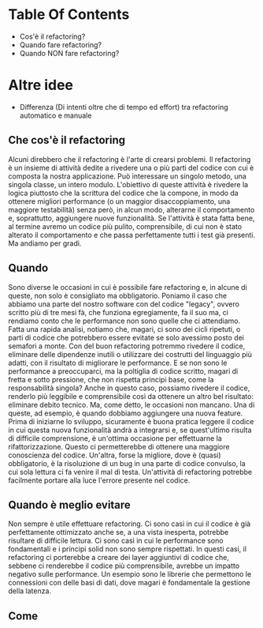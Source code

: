 # Table Of Contents

- Cos'è il refactoring?
- Quando fare refactoring?
- Quando NON fare refactoring?

# Altre idee

- Differenza (Di intenti oltre che di tempo ed effort) tra refactoring automatico e manuale

## Che cos'è il refactoring

Alcuni direbbero che il refactoring è l'arte di crearsi problemi.
Il refactoring è un insieme di attività dedite a rivedere una o più parti del codice con cui è composta la nostra applicazione.
Può interessare un singolo metodo, una singola classe, un intero modulo.
L'obiettivo di queste attività è rivedere la logica piuttosto che la scrittura del codice che la compone, in modo da ottenere migliori performance (o un maggior disaccoppiamento, una maggiore testabilità) senza però, in alcun modo, alterarne il comportamento e, soprattutto, aggiungere nuove funzionalità.
Se l'attività è stata fatta bene, al termine avremo un codice più pulito, comprensibile, di cui non è stato alterato il comportamento e che passa perfettamente tutti i test già presenti.
Ma andiamo per gradi.

## Quando

Sono diverse le occasioni in cui è possibile fare refactoring e, in alcune di queste, non solo è consigliato ma obbligatorio.
Poniamo il caso che abbiamo una parte del nostro software con del codice "legacy", ovvero scritto più di tre mesi fà, che funziona egregiamente, fa il suo ma, ci rendiamo conto che le performance non sono quelle che ci attendiamo.
Fatta una rapida analisi, notiamo che, magari, ci sono dei cicli ripetuti, o parti di codice che potrebbero essere evitate se solo avessimo posto dei semafori a monte.
Con del buon refactoring potremmo rivedere il codice, eliminare delle dipendenze inutili o utilizzare dei costrutti del linguaggio più adatti, con il risultato di migliorare le performance.
E se non sono le performance a preoccuparci, ma la poltiglia di codice scritto, magari di fretta e sotto pressione, che non rispetta principi base, come la responsabilità singola? Anche in questo caso, possiamo rivedere il codice, renderlo più leggibile e comprensibile così da ottenere un altro bel risultato: eliminare debito tecnico.
Ma, come detto, le occasioni non mancano.
Una di queste, ad esempio, è quando dobbiamo aggiungere una nuova feature. Prima di iniziarne lo sviluppo, sicuramente è buona pratica leggere il codice in cui questa nuova funzionalità andrà a integrarsi e, se quest'ultimo risulta di difficile comprensione, è un'ottima occasione per effettuarne la rifattorizzazione. Questo ci permetterebbe di ottenere una maggiore conoscienza del codice.
Un'altra, forse la migliore, dove è (quasi) obbligatorio, è la risoluzione di un bug in una parte di codice convulso, la cui sola lettura ci fa venire il mal di testa. Un'attività di refactoring potrebbe facilmente portare alla luce l'errore presente nel codice.

## Quando è meglio evitare

Non sempre è utile effettuare refactoring. Ci sono casi in cui il codice è già perfettamente ottimizzato anche se, a una vista inesperta, potrebbe risultare di difficile lettura.
Ci sono casi in cui le performance sono fondamentali e i principi solid non sono sempre rispettati. In questi casi, il refactoring ci porterebbe a creare dei layer aggiuntivi di codice che, sebbene ci renderebbe il codice più comprensibile, avrebbe un impatto negativo sulle performance. Un esempio sono le librerie che permettono le connessioni con delle basi di dati, dove magari è fondamentale la gestione della latenza.

## Come

